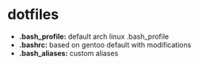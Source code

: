 # dotfiles
* **.bash_profile:** default arch linux .bash_profile
* **.bashrc:** based on gentoo default with modifications
* **.bash_aliases:** custom aliases
